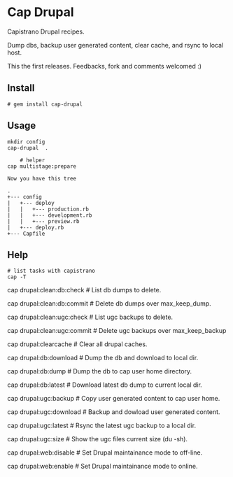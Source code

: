 # Cap Drupal

Capistrano Drupal recipes.

Dump dbs, backup user generated content, clear cache, and rsync to local host.

This the first releases. Feedbacks, fork and comments welcomed :)

## Install

	# gem install cap-drupal


## Usage

	mkdir config
	cap-drupal  .

        # helper
	cap multistage:prepare

	Now you have this tree

	.
	+--- config
	|   +--- deploy
	|   |   +--- production.rb
	|   |   +--- development.rb
	|   |   +--- preview.rb
	|   +--- deploy.rb
	+--- Capfile

## Help

	# list tasks with capistrano
	cap -T
        
  cap drupal:clean:db:check   # List db dumps to delete.
  
  cap drupal:clean:db:commit  # Delete db dumps over max_keep_dump.
  
  cap drupal:clean:ugc:check  # List ugc backups to delete.
  
  cap drupal:clean:ugc:commit # Delete ugc backups over max_keep_backup
  
  cap drupal:clearcache       # Clear all drupal caches.
  
  cap drupal:db:download      # Dump the db and download to local dir.
  
  cap drupal:db:dump          # Dump the db to cap user home directory.
  
  cap drupal:db:latest        # Download latest db dump to current local dir.
  
  cap drupal:ugc:backup       # Copy user generated content to cap user home.
  
  cap drupal:ugc:download     # Backup and dowload user generated content.
  
  cap drupal:ugc:latest       # Rsync the latest ugc backup to a local dir.
  
  cap drupal:ugc:size         # Show the ugc files current size (du -sh).
  
  cap drupal:web:disable      # Set Drupal maintainance mode to off-line.
  
  cap drupal:web:enable       # Set Drupal maintainance mode to online.
